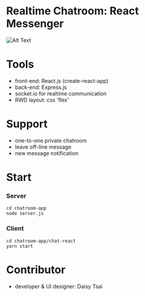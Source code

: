 # Realtime Chatroom: React Messenger  

![Alt Text](https://imgur.com/s53FmbH.gif)


# Tools
- front-end: React.js (create-react-app)
- back-end: Express.js
- socket.io for realtime communication
- RWD layout: css 'flex' 

# Support
- one-to-one private chatroom
- leave off-line message
- new message notification

# Start 
### Server
```
cd chatroom-app
node server.js
```

### Client
```
cd chatroom-app/chat-react
yarn start
```
# Contributor
- developer & UI designer: Daisy Tsai


